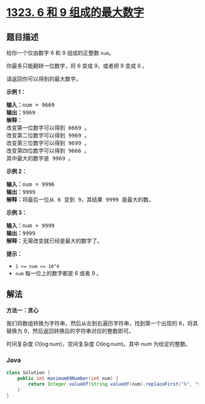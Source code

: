# [1323. 6 和 9 组成的最大数字](https://leetcode.cn/problems/maximum-69-number)

## 题目描述

<p>给你一个仅由数字 6 和 9 组成的正整数&nbsp;<code>num</code>。</p>

<p>你最多只能翻转一位数字，将 6 变成&nbsp;9，或者把&nbsp;9 变成&nbsp;6 。</p>

<p>请返回你可以得到的最大数字。</p>

<p><strong>示例 1：</strong></p>

<pre><strong>输入：</strong>num = 9669
<strong>输出：</strong>9969
<strong>解释：</strong>
改变第一位数字可以得到 6669 。
改变第二位数字可以得到 9969 。
改变第三位数字可以得到 9699 。
改变第四位数字可以得到 9666 。
其中最大的数字是 9969 。
</pre>

<p><strong>示例 2：</strong></p>

<pre><strong>输入：</strong>num = 9996
<strong>输出：</strong>9999
<strong>解释：</strong>将最后一位从 6 变到 9，其结果 9999 是最大的数。</pre>

<p><strong>示例 3：</strong></p>

<pre><strong>输入：</strong>num = 9999
<strong>输出：</strong>9999
<strong>解释：</strong>无需改变就已经是最大的数字了。</pre>

<p><strong>提示：</strong></p>

<ul>
	<li><code>1 &lt;= num &lt;= 10^4</code></li>
	<li><code>num</code>&nbsp;每一位上的数字都是 6 或者&nbsp;9 。</li>
</ul>

## 解法

**方法一：贪心**

我们将数组转换为字符串，然后从左到右遍历字符串，找到第一个出现的 $6$，将其替换为 $9$，然后返回转换后的字符串对应的整数即可。

时间复杂度 $O(\log num)$，空间复杂度 $O(\log num)$。其中 $num$ 为给定的整数。

### **Java**

```java
class Solution {
    public int maximum69Number(int num) {
        return Integer.valueOf(String.valueOf(num).replaceFirst("6", "9"));
    }
}
```

